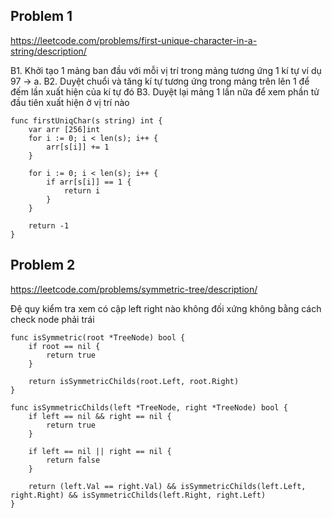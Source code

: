 ## Problem 1

https://leetcode.com/problems/first-unique-character-in-a-string/description/

B1. Khởi tạo 1 mảng ban đầu với mỗi vị trí trong mảng tương ứng 1 kí tự ví dụ 97 -> a.
B2. Duyệt chuổi và tăng kí tự tương ứng trong mảng trên lên 1 để đếm lần xuất hiện của kí tự đó
B3. Duyệt lại mảng 1 lần nữa để xem phần tử đầu tiên xuất hiện ở vị trí nào

```golang
func firstUniqChar(s string) int {
	var arr [256]int
	for i := 0; i < len(s); i++ {
		arr[s[i]] += 1
	}

	for i := 0; i < len(s); i++ {
		if arr[s[i]] == 1 {
			return i
		}
	}

	return -1
}
```

## Problem 2

https://leetcode.com/problems/symmetric-tree/description/

Đệ quy kiểm tra xem có cập left right nào không đối xứng không bằng cách check node phải trái

```golang
func isSymmetric(root *TreeNode) bool {
	if root == nil {
		return true
	}

	return isSymmetricChilds(root.Left, root.Right)
}

func isSymmetricChilds(left *TreeNode, right *TreeNode) bool {
	if left == nil && right == nil {
		return true
	}

	if left == nil || right == nil {
		return false
	}

	return (left.Val == right.Val) && isSymmetricChilds(left.Left, right.Right) && isSymmetricChilds(left.Right, right.Left)
}

```
